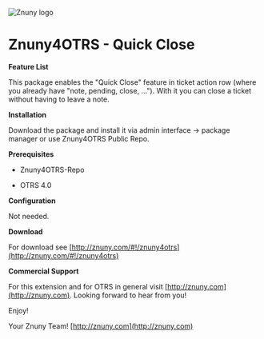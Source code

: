 ![Znuny logo](http://znuny.com/assets/images/logo_small.png)

Znuny4OTRS - Quick Close
========================

**Feature List**

This package enables the "Quick Close" feature in ticket action row (where you already have "note, pending, close, ..."). With it you can close a ticket without having to leave a note.

**Installation**

Download the package and install it via admin interface -> package manager or use Znuny4OTRS Public Repo.


**Prerequisites**

- Znuny4OTRS-Repo

- OTRS 4.0

**Configuration**

Not needed.

**Download**

For download see [http://znuny.com/#!/znuny4otrs](http://znuny.com/#!/znuny4otrs)

**Commercial Support**

For this extension and for OTRS in general visit [http://znuny.com](http://znuny.com). Looking forward to hear from you!

Enjoy!

 Your Znuny Team!
 [http://znuny.com](http://znuny.com)
